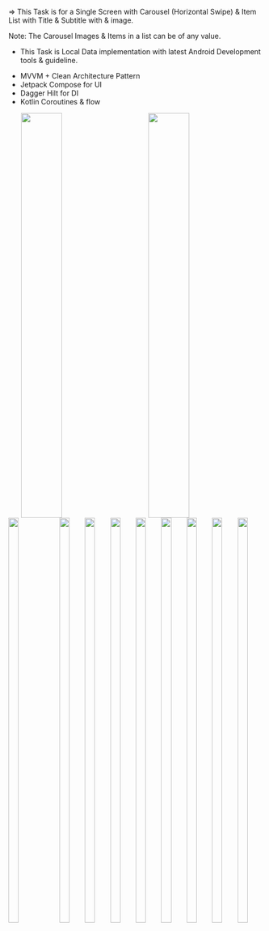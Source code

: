 => This Task is for a Single Screen with Carousel (Horizontal Swipe) & Item List with Title & Subtitle with & image.

Note: The Carousel Images & Items in a list can be of any value.
- This Task is Local Data implementation with latest Android Development tools & guideline.

* MVVM + Clean Architecture Pattern
* Jetpack Compose for UI
* Dagger Hilt for DI
* Kotlin Coroutines & flow

<div style="display: flex; justify-content: center; align-items: center;">
  <img src="https://github.com/user-attachments/assets/d91fa31b-462e-496a-ae2b-9da955376078" style="width:40%; height:800px; margin-right:10%;" />
  <img src="https://github.com/user-attachments/assets/a6d0c292-44f8-4d1c-9890-d0ad7639872b" style="width:40%;height:800px;" />
</div>

<div style="display: flex; justify-content: center; align-items: center;">
  <img src="https://github.com/user-attachments/assets/7b79ff4e-8ed0-4a2d-9cf9-e0a9ab3b4235" style="width:40%; height:800px; margin-right:10%;" />
  <img src="https://github.com/user-attachments/assets/26ff4e8c-eca3-4c88-8960-43d8994696eb" style="width:40%;height:800px;" />
    <img src="https://github.com/user-attachments/assets/974e00f9-2554-4b9e-9bb8-09167b789b94" style="width:40%;height:800px;" />
       <img src="https://github.com/user-attachments/assets/fc75cfa0-63de-40b6-8a7b-112eb7bc1f91" style="width:40%;height:800px;" />
  <img src="https://github.com/user-attachments/assets/ea038c5e-fe2e-493e-a4a6-47c236999c22" style="width:40%;height:800px;" />
  <img src="https://github.com/user-attachments/assets/92c21158-8233-400b-9853-32ad59a20e13" style="width:40%;height:800px;" />
  <img src="https://github.com/user-attachments/assets/6bf350ea-f13d-4abb-9520-02792f02d97b" style="width:40%;height:800px;" />
  <img src="https://github.com/user-attachments/assets/a8f166b7-8928-4197-93b0-a141894b3d46" style="width:40%;height:800px;" />
  <img src="https://github.com/user-attachments/assets/6c1dbdcb-b8d0-4947-933e-a7b9df49b19e" style="width:40%;height:800px;" />


</div>

